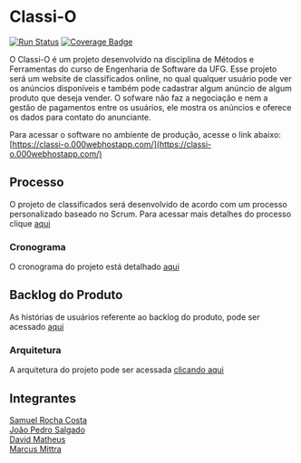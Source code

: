 # Classi-O

[![Run Status](https://api.shippable.com/projects/59c2214cb64b2207006c45ea/badge?branch=master)](https://app.shippable.com/github/MSSDavid/mfs)
[![Coverage Badge](https://api.shippable.com/projects/59c2214cb64b2207006c45ea/coverageBadge?branch=master)](https://app.shippable.com/github/MSSDavid/mfs)

O Classi-O é um projeto desenvolvido na disciplina de Métodos e Ferramentas do curso de Engenharia de Software da UFG. Esse projeto será um website de classificados online, no qual qualquer usuário pode ver os anúncios disponíveis e também pode cadastrar algum anúncio de algum produto que deseja vender. O sofware não faz a negociação e nem a gestão de pagamentos entre os usuários, ele mostra os anúncios e oferece os dados para contato do anunciante.

Para acessar o software no ambiente de produção, acesse o link abaixo:  
[https://classi-o.000webhostapp.com/](https://classi-o.000webhostapp.com/)

## Processo
O projeto de classificados será desenvolvido de acordo com um processo personalizado baseado no Scrum. Para acessar mais detalhes do processo clique [aqui](https://github.com/MSSDavid/mfs/blob/master/Docs/Processo/Processo.md)

### Cronograma
O cronograma do projeto está detalhado [aqui](https://github.com/MSSDavid/mfs/blob/master/Docs/cronograma.md)

## Backlog do Produto
As histórias de usuários referente ao backlog do produto, pode ser acessado [aqui](https://github.com/MSSDavid/mfs/blob/master/Docs/Hist%C3%B3rias%20de%20Usu%C3%A1rio.md)

### Arquitetura
A arquitetura do projeto pode ser acessada [clicando aqui](https://github.com/MSSDavid/mfs/blob/master/Docs/Arquitetura.md)


## Integrantes
[Samuel Rocha Costa](https://github.com/samuelrcosta)  
[João Pedro Salgado](https://github.com/joaopsalgado)  
[David Matheus](https://github.com/MSSDavid)  
[Marcus Mittra](https://github.com/MitraTheAngrod)
